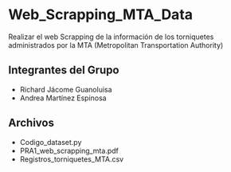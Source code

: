 # Web_Scrapping_MTA_Data
Realizar el web Scrapping de la información de los torniquetes administrados por la MTA (Metropolitan Transportation Authority)
## Integrantes del Grupo
 - Richard Jácome Guanoluisa
 - Andrea Martínez Espinosa
## Archivos
 - Codigo_dataset.py
 - PRA1_web_scrapping_mta.pdf
 - Registros_torniquetes_MTA.csv

